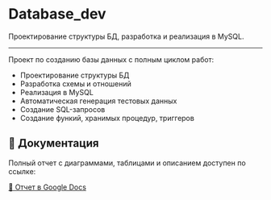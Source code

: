 # Database_dev
Проектирование структуры БД, разработка и реализация в MySQL.

***

Проект по созданию базы данных с полным циклом работ:
- Проектирование структуры БД
- Разработка схемы и отношений
- Реализация в MySQL
- Автоматическая генерация тестовых данных
- Создание SQL-запросов
- Создание функий, хранимых процедур, триггеров

## 📄 Документация
Полный отчет с диаграммами, таблицами и описанием доступен по ссылке:

[📎 Отчет в Google Docs](https://docs.google.com/document/d/1w2j2sYuMsJnRqINCRul46WjaW_LznK2y/edit?usp=sharing&ouid=103471114364159990897&rtpof=true&sd=true)
